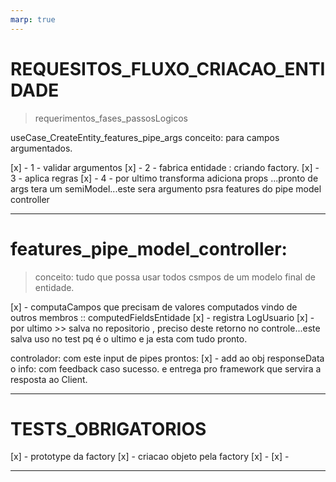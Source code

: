 ```yaml
---
marp: true
---
```


# REQUESITOS_FLUXO_CRIACAO_ENTIDADE
> requerimentos_fases_passosLogicos
>
useCase_CreateEntity_features_pipe_args
conceito: para campos argumentados.

[x] - 1 - validar argumentos
[x] - 2 - fabrica entidade : criando factory.
[x] - 3 - aplica regras
[x] - 4 - por ultimo transforma adiciona props ...pronto de args tera um semiModel...este sera argumento psra features do pipe model controller


---

# features_pipe_model_controller:
> conceito: tudo que possa usar todos csmpos de um modelo final de entidade.

[x] - computaCampos que precisam de valores computados vindo de outros membros :: computedFieldsEntidade
[x] - registra LogUsuario
[x] - por ultimo >> salva no repositorio , preciso deste retorno no controle...este salva uso no test pq é o ultimo e ja esta com tudo pronto.

controlador: com este input de pipes prontos:
[x] - add ao obj responseData o info: com feedback caso sucesso. e entrega pro framework que servira a resposta ao Client.

---

# TESTS_OBRIGATORIOS
[x] - prototype da factory
[x] - criacao objeto pela factory
[x] -
[x] -

---


